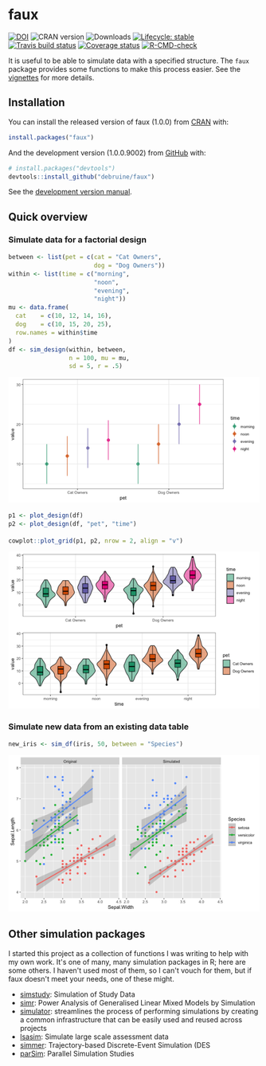 # faux <img src="reference/figures/logo.png" align="right" alt="" width="120" />
<!-- rmarkdown v1 -->

<!-- badges: start -->
[![DOI](https://zenodo.org/badge/163506566.svg)](https://zenodo.org/badge/latestdoi/163506566)
![CRAN version](https://www.r-pkg.org/badges/version-last-release/faux)
![Downloads](https://cranlogs.r-pkg.org/badges/grand-total/faux)
[![Lifecycle: stable](https://img.shields.io/badge/lifecycle-stable-brightgreen.svg)](https://lifecycle.r-lib.org/articles/stages.html#stable)
[![Travis build status](https://travis-ci.org/debruine/faux.svg?branch=master)](https://travis-ci.org/debruine/faux)
[![Coverage status](https://codecov.io/gh/debruine/faux/branch/master/graph/badge.svg)](https://codecov.io/github/debruine/faux?branch=master)
[![R-CMD-check](https://github.com/debruine/faux/workflows/R-CMD-check/badge.svg)](https://github.com/debruine/faux/actions)
<!-- badges: end -->





It is useful to be able to simulate data with a specified structure. The `faux` package provides some functions to make this process easier. See the [vignettes](articles/) for more details.

## Installation

You can install the released version of faux (1.0.0) from [CRAN](https://CRAN.R-project.org) with:

``` r
install.packages("faux")
```

And the development version (1.0.0.9002) from [GitHub](https://github.com/debruine/faux) with:

``` r
# install.packages("devtools")
devtools::install_github("debruine/faux")
```

See the [development version manual](https://debruine.github.io/faux/dev/).

## Quick overview

### Simulate data for a factorial design


```r
between <- list(pet = c(cat = "Cat Owners", 
                        dog = "Dog Owners"))
within <- list(time = c("morning", 
                        "noon", 
                        "evening", 
                        "night"))
mu <- data.frame(
  cat    = c(10, 12, 14, 16),
  dog    = c(10, 15, 20, 25),
  row.names = within$time
)
df <- sim_design(within, between, 
                 n = 100, mu = mu, 
                 sd = 5, r = .5)
```

![Default design plot](man/figures/plot-sim-design-1.png)



```r
p1 <- plot_design(df)
p2 <- plot_design(df, "pet", "time")

cowplot::plot_grid(p1, p2, nrow = 2, align = "v")
```

![Plot the data with different visualisations.](man/figures/plot-design-1.png)

### Simulate new data from an existing data table


```r
new_iris <- sim_df(iris, 50, between = "Species") 
```

![Simulated iris dataset](man/figures/plot-iris-sim-1.png)

## Other simulation packages

I started this project as a collection of functions I was writing to help with my own work. It's one of many, many simulation packages in R; here are some others. I haven't used most of them, so I can't vouch for them, but if faux doesn't meet your needs, one of these might.

* [simstudy](https://www.rdatagen.net/page/simstudy/): Simulation of Study Data
* [simr](https://github.com/pitakakariki/simr): Power Analysis of Generalised Linear Mixed Models by Simulation
* [simulator](http://github.com/jacobbien/simulator): streamlines the process of performing simulations by creating a common infrastructure that can be easily used and reused across projects
* [lsasim](https://github.com/tmatta/lsasim): Simulate large scale assessment data 
* [simmer](https://r-simmer.org/): Trajectory-based Discrete-Event Simulation (DES
* [parSim](https://cran.r-project.org/web/packages/parSim/): Parallel Simulation Studies

